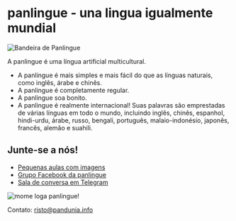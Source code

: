 # panlingue - una lingua igualmente mundial

![](http://www.pandunia.info/bandir/bandir.png "Bandeira de Panlingue")


A panlingue é uma língua artificial multicultural.

- A panlingue é mais simples e mais fácil do que as línguas naturais, como inglês, árabe e chinês.
- A panlingue é completamente regular.
- A panlingue soa bonito.
- A panlingue é realmente internacional! Suas palavras são emprestadas de várias línguas em todo o mundo, incluindo inglês, chinês, espanhol, hindi-urdu, árabe, russo, bengali, português, malaio-indonésio, japonês, francês, alemão e suahili.


## Junte-se a nós!

- [Pequenas aulas com imagens](http://www.pandunia.info/panlingue/mini_darse.html)
- [Grupo Facebook da panlingue](http://www.facebook.com/groups/panlingue)
- [Sala de conversa em Telegram](https://telegram.me/joinchat/Dhfgywdb7jonCD7DHCxuJw)

![](http://www.pandunia.info/grafe/mome_loga_panlingue.png "mome loga panlingue!")

Contato: risto@pandunia.info

